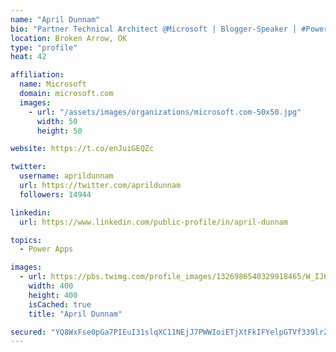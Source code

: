 ```yaml
---
name: "April Dunnam"
bio: "Partner Technical Architect @Microsoft | Blogger-Speaker | #PowerApps, #PowerAutomate, #Office365, #SharePoint | #WIT | #Karaoke Queen"
location: Broken Arrow, OK
type: "profile"
heat: 42

affiliation:
  name: Microsoft
  domain: microsoft.com
  images:
    - url: "/assets/images/organizations/microsoft.com-50x50.jpg"
      width: 50
      height: 50

website: https://t.co/enJuiGEQZc

twitter:
  username: aprildunnam
  url: https://twitter.com/aprildunnam
  followers: 14944

linkedin:
  url: https://www.linkedin.com/public-profile/in/april-dunnam

topics:
  - Power Apps

images:
  - url: https://pbs.twimg.com/profile_images/1326986540329918465/W_IJ6Ih2_400x400.jpg
    width: 400
    height: 400
    isCached: true
    title: "April Dunnam"

secured: "YQ8WxFse0pGa7PIEuI31slqXC11NEjJ7PWWIoiETjXtFkIFYelpGTVf339lrZkhPRgvlFilod1Kj+gL1r9xGJOBeflNPrczEKd5U1tEGCnSu+MAJohS6pxG2PSGTgLcwuu8PAAW+Yf4mejK+sp1pUPMg69+9fxh42/1xfqjiC9HcTdxyxc6g7xgQC23YqjjAXZBPTcYTyHqSNL+VO+DqD9gLJiqptCLTaiETbsiVIXlD4lR1IXERMK8IXCGEPUMog14nQ2Bf8M+4q1FLDz0Uq/T1C1VlzODmnrEkkfJtoB24cngwZX9LAxuKDZTIUhV4xWZqj7wdusdPJNeefP8HsMlgwPJ3fzFfiKmiZHNjAauyA/yabr3cgJRNqaUXQP4Bj9a5K5eaXjg4KEwGKf7f0/LnkprwaQvO7JU/qHVVP30=;ar0L16Vr+pSPwjpTsLVaEQ=="
---
```


